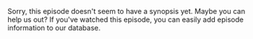 Sorry, this episode doesn't seem to have a synopsis yet. Maybe you can help us out?
If you've watched this episode, you can easily add episode information to our database.
